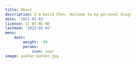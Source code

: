 ```yaml
---
title: About
description: I'm David Chen. Welcome to my personal blog!
date: '2022-02-03'
license: CC BY-NC-ND
lastmod: '2022-02-03'
menu:
    main: 
        weight: -90
        params:
            icon: user
image: avatar-banner.jpg
---
```


